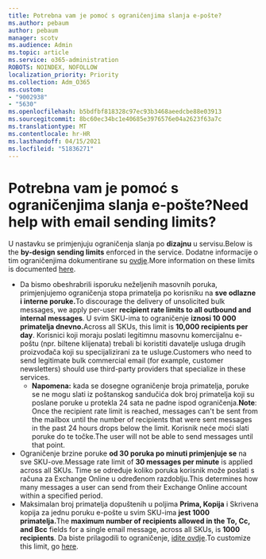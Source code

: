 ```yaml
---
title: Potrebna vam je pomoć s ograničenjima slanja e-pošte?
ms.author: pebaum
author: pebaum
manager: scotv
ms.audience: Admin
ms.topic: article
ms.service: o365-administration
ROBOTS: NOINDEX, NOFOLLOW
localization_priority: Priority
ms.collection: Adm_O365
ms.custom:
- "9002938"
- "5630"
ms.openlocfilehash: b5bdfbf818328c97ec93b3468aeedcbe88e03913
ms.sourcegitcommit: 8bc60ec34bc1e40685e3976576e04a2623f63a7c
ms.translationtype: MT
ms.contentlocale: hr-HR
ms.lasthandoff: 04/15/2021
ms.locfileid: "51836271"
---
```

# <a name="need-help-with-email-sending-limits"></a><span data-ttu-id="a9306-102">Potrebna vam je pomoć s ograničenjima slanja e-pošte?</span><span class="sxs-lookup"><span data-stu-id="a9306-102">Need help with email sending limits?</span></span>

<span data-ttu-id="a9306-103">U nastavku se primjenjuju ograničenja slanja po **dizajnu** u servisu.</span><span class="sxs-lookup"><span data-stu-id="a9306-103">Below is the **by-design sending limits** enforced in the service.</span></span> <span data-ttu-id="a9306-104">Dodatne informacije o tim ograničenjima dokumentirane su [ovdje](https://docs.microsoft.com/office365/servicedescriptions/exchange-online-service-description/exchange-online-limits#receiving-and-sending-limits).</span><span class="sxs-lookup"><span data-stu-id="a9306-104">More information on these limits is documented [here](https://docs.microsoft.com/office365/servicedescriptions/exchange-online-service-description/exchange-online-limits#receiving-and-sending-limits).</span></span>

- <span data-ttu-id="a9306-105">Da bismo obeshrabrili isporuku neželjenih masovnih poruka, primjenjujemo ograničenja stopa primatelja po korisniku na **sve odlazne i interne poruke.**</span><span class="sxs-lookup"><span data-stu-id="a9306-105">To discourage the delivery of unsolicited bulk messages, we apply per-user **recipient rate limits to all outbound and internal messages**.</span></span> <span data-ttu-id="a9306-106">U svim SKU-ima to ograničenje **iznosi 10 000 primatelja dnevno.**</span><span class="sxs-lookup"><span data-stu-id="a9306-106">Across all SKUs, this limit is **10,000 recipients per day**.</span></span>  <span data-ttu-id="a9306-107">Korisnici koji moraju poslati legitimnu masovnu komercijalnu e-poštu (npr. biltene klijenata) trebali bi koristiti davatelje usluga drugih proizvođača koji su specijalizirani za te usluge.</span><span class="sxs-lookup"><span data-stu-id="a9306-107">Customers who need to send legitimate bulk commercial email (for example, customer newsletters) should use third-party providers that specialize in these services.</span></span>
    - <span data-ttu-id="a9306-108">**Napomena:** kada se dosegne ograničenje broja primatelja, poruke se ne mogu slati iz poštanskog sandučića dok broj primatelja koji su poslane poruke u protekla 24 sata ne padne ispod ograničenja.</span><span class="sxs-lookup"><span data-stu-id="a9306-108">**Note**: Once the recipient rate limit is reached, messages can't be sent from the mailbox until the number of recipients that were sent messages in the past 24 hours drops below the limit.</span></span> <span data-ttu-id="a9306-109">Korisnik neće moći slati poruke do te točke.</span><span class="sxs-lookup"><span data-stu-id="a9306-109">The user will not be able to send messages until that point.</span></span>
- <span data-ttu-id="a9306-110">Ograničenje brzine poruke **od 30 poruka po minuti primjenjuje se** na sve SKU-ove.</span><span class="sxs-lookup"><span data-stu-id="a9306-110">Message rate limit of **30 messages per minute** is applied across all SKUs.</span></span> <span data-ttu-id="a9306-111">Time se određuje koliko poruka korisnik može poslati s računa za Exchange Online u određenom razdoblju.</span><span class="sxs-lookup"><span data-stu-id="a9306-111">This determines how many messages a user can send from their Exchange Online account within a specified period.</span></span>
- <span data-ttu-id="a9306-112">Maksimalan broj primatelja dopuštenih u poljima **Prima, Kopija** i Skrivena kopija za jednu poruku e-pošte u svim SKU-ima **jest 1000 primatelja.**</span><span class="sxs-lookup"><span data-stu-id="a9306-112">The **maximum number of recipients allowed in the To, Cc, and Bcc** fields for a single email message, across all SKUs, is **1000 recipients**.</span></span> <span data-ttu-id="a9306-113">Da biste prilagodili to ograničenje, [idite ovdje](https://techcommunity.microsoft.com/t5/exchange-team-blog/customizable-recipient-limits-in-office-365/ba-p/1183228).</span><span class="sxs-lookup"><span data-stu-id="a9306-113">To customize this limit, go [here](https://techcommunity.microsoft.com/t5/exchange-team-blog/customizable-recipient-limits-in-office-365/ba-p/1183228).</span></span>

